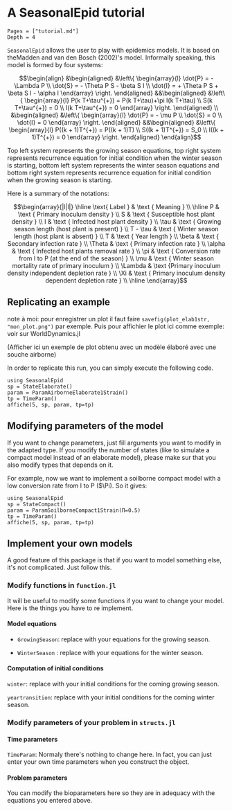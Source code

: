# A SeasonalEpid tutorial

```@contents
Pages = ["tutorial.md"]
Depth = 4
```

`SeasonalEpid` allows the user to play with epidemics models. It is based on theMadden and
van den Bosch (2002)'s model. Informally speaking, this model is formed by four systems:

$$\begin{align}
&\begin{aligned}
    &\left\{ \begin{array}{l}
        \dot{P} = - \Lambda P \\
        \dot{S} = - \Theta P S - \beta S I \\
        \dot{I} = + \Theta P S + \beta S I - \alpha I
    \end{array} \right.
\end{aligned}
&&\begin{aligned}
    &\left\{ \begin{array}{l}
        P(k T+\tau^{+}) = P(k T+\tau)+\pi I(k T+\tau) \\
        S(k T+\tau^{+}) = 0 \\
        I(k T+\tau^{+}) = 0
    \end{array} \right.
\end{aligned} \\
&\begin{aligned}
    &\left\{ \begin{array}{l}
        \dot{P} = - \mu P \\
        \dot{S} = 0 \\
        \dot{I} = 0
    \end{array} \right.
\end{aligned}
&&\begin{aligned}
    &\left\{ \begin{array}{l}
        P((k + 1)T^{+}) = P((k + 1)T) \\
        S((k + 1)T^{+}) = S_0 \\
        I((k + 1)T^{+}) = 0
    \end{array} \right.
\end{aligned}
\end{align}$$

Top left system represents the growing season equations, top right system represents recurrence equation for initial condition when the winter season is starting, bottom left system represents the winter season equations and bottom right system represents recurrence equation for initial condition when the growing season is starting.

Here is a summary of the notations:

$$\begin{array}{|l|l|}
\hline 
\text{ Label } & \text { Meaning } \\
\hline 
P & \text { Primary inoculum density } \\
S & \text { Susceptible host plant density } \\
I & \text { Infected host plant density } \\
\tau & \text { Growing season length (host plant is present) } \\
T - \tau & \text { Winter season length (host plant is absent) } \\
T & \text { Year length } \\
\beta & \text { Secondary infection rate } \\
\Theta & \text { Primary infection rate } \\
\alpha & \text { Infected host plants removal rate } \\
\pi & \text { Conversion rate from I to P (at the end of the season) } \\
\mu & \text { Winter season mortality rate of primary inoculum } \\
\Lambda & \text {Primary inoculum density independent depletion rate } \\
\Xi & \text { Primary inoculum density dependent depletion rate } \\
\hline
\end{array}$$

## Replicating an example

note à moi: pour enregistrer un plot il faut faire `savefig(plot_elab1str, "mon_plot.png")` par exemple. Puis pour affichier le plot ici comme exemple: voir sur WorldDynamics.jl

(Afficher ici un exemple de plot obtenu avec un modèle élaboré avec une souche airborne)

In order to replicate this run, you can simply execute the following code.

```
using SeasonalEpid
sp = StateElaborate()
param = ParamAirborneElaborate1Strain()
tp = TimeParam()
affiche(5, sp, param, tp=tp)
```

## Modifying parameters of the model

If you want to change parameters, just fill arguments you want to modify in the adapted type.
If you modify the number of states (like to simulate a compact model instead of an elaborate model), please make sur that you also modify types that depends on it.

For example, now we want to implement a soilborne compact model with a low conversion rate from I to P ($\Pi). So it gives:

```
using SeasonalEpid
sp = StateCompact()
param = ParamSoilborneCompact1Strain(Π=0.5)
tp = TimeParam()
affiche(5, sp, param, tp=tp)
```

## Implement your own models

A good feature of this package is that if you want to model something else, it's not complicated. Just follow this.

### Modify functions in `function.jl`

It will be useful to modify some functions if you want to change your model. Here is the things you have to re implement.

#### Model equations

- `GrowingSeason`: replace with your equations for the growing season.

- `WinterSeason` : replace with your equations for the winter season.

#### Computation of initial conditions

`winter`: replace with your initial conditions for the coming growing season.

`yeartransition`: replace with your initial conditions for the coming winter season.


### Modify parameters of your problem in `structs.jl`

#### Time parameters

`TimeParam`: Normaly there's nothing to change here. In fact, you can just enter your own time parameters when you construct the object.

#### Problem parameters

You can modify the bioparameters here so they are in adequacy with the equations you entered above.